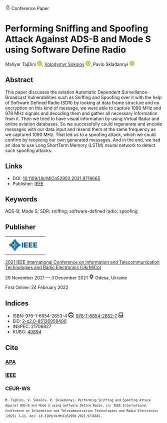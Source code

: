 <img src="/icons/lock.svg" width="16" height="16"> Conference Paper

# Performing Sniffing and Spoofing Attack Against ADS-B and Mode S using Software Define Radio

Mahyar TajDini <a href="https://orcid.org/0000-0001-8875-3362" target="_blank"><img src="/icons/orcid.svg" width="16" height="16"></a>,
<a href="/">Volodymyr Sokolov</a> <a href="https://orcid.org/0000-0002-9349-7946" target="_blank"><img src="/icons/orcid.svg" width="16" height="16"></a>,
Pavlo Skladannyi <a href="https://orcid.org/0000-0002-7775-6039" target="_blank"><img src="/icons/orcid.svg" width="16" height="16"></a>

## Abstract

This paper discusses the aviation Automatic Dependent Surveillance-Broadcast Vulnerabilities such as Sniffing and Spoofing over it with the help of Software Defined Radio (SDR) by looking at data frame structure and no encryption on this kind of message, we were able to capture 1090 MHz and 978 MHz signals and decoding them and gather all necessary information from it. Then we tried to have visual information by using Virtual Radar and online aviation databases. So we successfully could regenerate and encode messages with our data input and resend them at the same frequency as we captured 1090 MHz. That led us to a spoofing attack, which we could confirm by receiving our own generated messages. And in the end, we had an idea to use Long ShortTerm Memory (LSTM) neural network to detect such spoofing attacks.

## Links

* DOI: [10.1109/UkrMiCo52950.2021.9716665](https://doi.org/10.1109/UkrMiCo52950.2021.9716665) 
* Publisher: [IEEE](https://ieeexplore.ieee.org/document/9716665)

## Keywords

ADS-B; Mode S; SDR; sniffing; software-defined radio; spoofing

## Publisher

<table>
<tr>
<td>
<img src="/icons/ieee.svg" height="50">
</td>
<td style="text-align: left;">
<span class="__dimensions_badge_embed__" data-doi="10.1109/UkrMiCo52950.2021.9716665" data-hide-zero-citations="true"></span><script async src="https://badge.dimensions.ai/badge.js" charset="utf-8"></script>
</td>
</tr>
</table>

[2021 IEEE International Conference on Information and Telecommunication Technologies and Radio Electronics (UkrMiCo)](https://ieeexplore.ieee.org/xpl/conhome/9716582/proceeding)

29 November 2021 — 3 December 2021 <img src="/icons/location-pin.svg" width="16" height="16"> Odesa, Ukraine

First Online: 24 February 2022

## Indices

* ISBN: 978-1-6654-2653-4 <img src="/icons/print.svg" width="16" height="16">, [978-1-6654-2652-7](https://isbnsearch.org/isbn/978-1-6654-2652-7) <img src="/icons/online.svg" width="16" height="16">
* EID: [2-s2.0-85126958490](http://www.scopus.com/record/display.url?origin=inward&eid=2-s2.0-85126958490)
* INSPEC: 21706827
* KUBG: [40894](http://elibrary.kubg.edu.ua/id/eprint/40894/)

## Cite

### [APA](https://citation.crosscite.org/format?doi=10.1109/UkrMiCo52950.2021.9716665&style=apa&lang=en-US)

### [IEEE](https://citation.crosscite.org/format?doi=10.1109/UkrMiCo52950.2021.9716665&style=ieee&lang=en-US)

### CEUR-WS

<small>`M. TajDini, V. Sokolov, P. Skladannyi, Performing Sniffing and Spoofing Attack Against ADS-B and Mode S using Software Define Radio, in: IEEE International Conference on Information and Telecommunication Technologies and Radio Electronics (2021) 7–11. doi: 10.1109/UkrMiCo52950.2021.9716665.`</small>